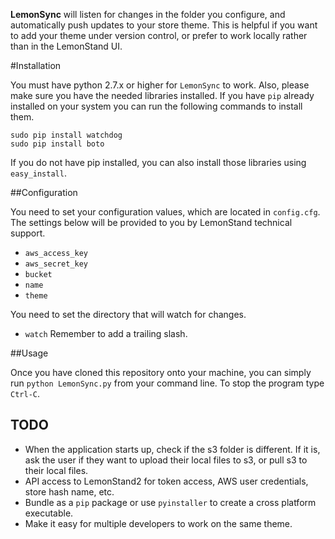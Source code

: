 **LemonSync** will listen for changes in the folder you configure, and automatically push updates to your store theme. This is helpful if you want to add your theme under version control, or prefer to work locally rather than in the LemonStand UI.

#Installation

You must have python 2.7.x or higher for `LemonSync` to work. Also, please make sure you have the needed libraries installed. If you have `pip` already installed on your system you can run the following commands to install them.

`sudo pip install watchdog`  
`sudo pip install boto`

If you do not have pip installed, you can also install those libraries using `easy_install`. 

##Configuration

You need to set your configuration values, which are located in `config.cfg`. The settings below will be provided to you by LemonStand technical support.

- `aws_access_key`
- `aws_secret_key`
- `bucket`
- `name` 
- `theme`

You need to set the directory that will watch for changes.
- `watch` Remember to add a trailing slash.

##Usage

Once you have cloned this repository onto your machine, you can simply run `python LemonSync.py` from your command line. To stop the program type `Ctrl-C`.

## TODO
- When the application starts up, check if the s3 folder is different. If it is, ask the user if they want to upload their local files to s3, or pull s3 to their local files.  
- API access to LemonStand2 for token access, AWS user credentials, store hash name, etc.
- Bundle as a `pip` package or use `pyinstaller` to create a cross platform executable.
- Make it easy for multiple developers to work on the same theme.
